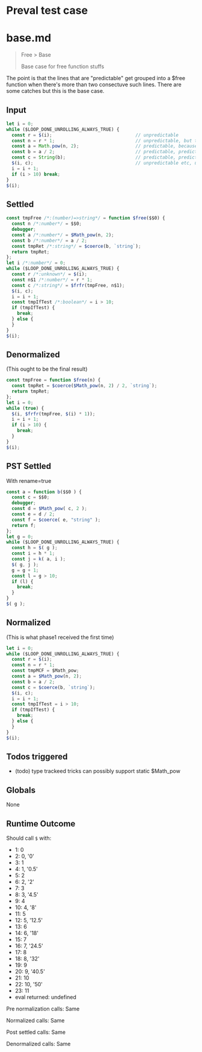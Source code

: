 # Preval test case

# base.md

> Free > Base
>
> Base case for free function stuffs

The point is that the lines that are "predictable" get grouped into a $free function when there's more than two consectuve such lines.
There are some catches but this is the base case.

## Input

`````js filename=intro
let i = 0;
while ($LOOP_DONE_UNROLLING_ALWAYS_TRUE) {
  const r = $(i);                               // unpredictable
  const n = r * 1;                              // unpredictable, but the result is a number
  const a = Math.pow(n, 2);                     // predictable, because n is a number
  const b = a / 2;                              // predictable, predictable because it uses a local predictable var
  const c = String(b);                          // predictable, predictable because it uses a local predictable var
  $(i, c);                                      // unpredictable etc, using predictable result
  i = i + 1;
  if (i > 10) break;
}
$(i);
`````


## Settled


`````js filename=intro
const tmpFree /*:(number)=>string*/ = function $free($$0) {
  const n /*:number*/ = $$0;
  debugger;
  const a /*:number*/ = $Math_pow(n, 2);
  const b /*:number*/ = a / 2;
  const tmpRet /*:string*/ = $coerce(b, `string`);
  return tmpRet;
};
let i /*:number*/ = 0;
while ($LOOP_DONE_UNROLLING_ALWAYS_TRUE) {
  const r /*:unknown*/ = $(i);
  const n$1 /*:number*/ = r * 1;
  const c /*:string*/ = $frfr(tmpFree, n$1);
  $(i, c);
  i = i + 1;
  const tmpIfTest /*:boolean*/ = i > 10;
  if (tmpIfTest) {
    break;
  } else {
  }
}
$(i);
`````


## Denormalized
(This ought to be the final result)

`````js filename=intro
const tmpFree = function $free(n) {
  const tmpRet = $coerce($Math_pow(n, 2) / 2, `string`);
  return tmpRet;
};
let i = 0;
while (true) {
  $(i, $frfr(tmpFree, $(i) * 1));
  i = i + 1;
  if (i > 10) {
    break;
  }
}
$(i);
`````


## PST Settled
With rename=true

`````js filename=intro
const a = function b($$0 ) {
  const c = $$0;
  debugger;
  const d = $Math_pow( c, 2 );
  const e = d / 2;
  const f = $coerce( e, "string" );
  return f;
};
let g = 0;
while ($LOOP_DONE_UNROLLING_ALWAYS_TRUE) {
  const h = $( g );
  const i = h * 1;
  const j = k( a, i );
  $( g, j );
  g = g + 1;
  const l = g > 10;
  if (l) {
    break;
  }
}
$( g );
`````


## Normalized
(This is what phase1 received the first time)

`````js filename=intro
let i = 0;
while ($LOOP_DONE_UNROLLING_ALWAYS_TRUE) {
  const r = $(i);
  const n = r * 1;
  const tmpMCF = $Math_pow;
  const a = $Math_pow(n, 2);
  const b = a / 2;
  const c = $coerce(b, `string`);
  $(i, c);
  i = i + 1;
  const tmpIfTest = i > 10;
  if (tmpIfTest) {
    break;
  } else {
  }
}
$(i);
`````


## Todos triggered


- (todo) type trackeed tricks can possibly support static $Math_pow


## Globals


None


## Runtime Outcome


Should call `$` with:
 - 1: 0
 - 2: 0, '0'
 - 3: 1
 - 4: 1, '0.5'
 - 5: 2
 - 6: 2, '2'
 - 7: 3
 - 8: 3, '4.5'
 - 9: 4
 - 10: 4, '8'
 - 11: 5
 - 12: 5, '12.5'
 - 13: 6
 - 14: 6, '18'
 - 15: 7
 - 16: 7, '24.5'
 - 17: 8
 - 18: 8, '32'
 - 19: 9
 - 20: 9, '40.5'
 - 21: 10
 - 22: 10, '50'
 - 23: 11
 - eval returned: undefined

Pre normalization calls: Same

Normalized calls: Same

Post settled calls: Same

Denormalized calls: Same
